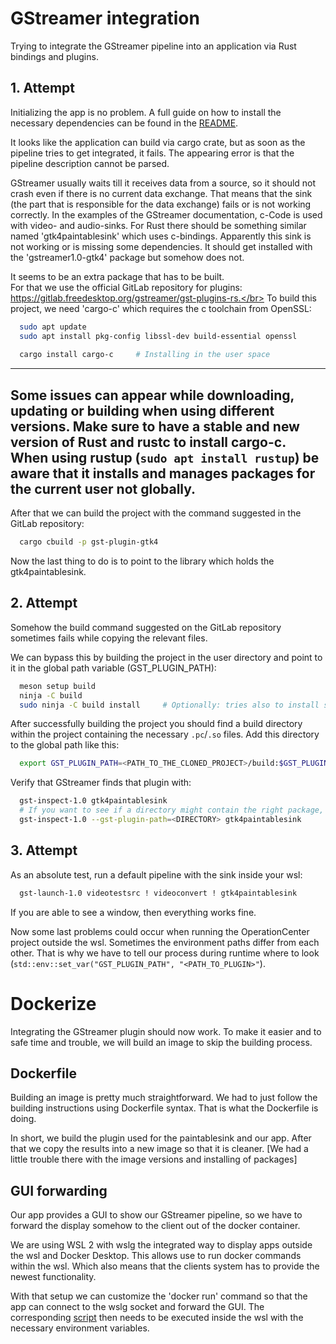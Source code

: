 # GStreamer integration

Trying to integrate the GStreamer pipeline into an application via Rust bindings and plugins.

## 1. Attempt

Initializing the app is no problem. A full guide on how to install the necessary dependencies can be found in the [README](README.md).

It looks like the application can build via cargo crate, but as soon as the pipeline tries to get integrated, it fails.
The appearing error is that the pipeline description cannot be parsed.

GStreamer usually waits till it receives data from a source, so it should not crash even if there is no current data exchange. That means that the sink (the part that is responsible for the data exchange) fails or is not working correctly.
In the examples of the GStreamer documentation, c-Code is used with video- and audio-sinks. For Rust there should be something similar named 'gtk4paintablesink' which uses c-bindings.
Apparently this sink is not working or is missing some dependencies.
It should get installed with the 'gstreamer1.0-gtk4' package but somehow does not.

It seems to be an extra package that has to be built.</br>
For that we use the official GitLab repository for plugins: https://gitlab.freedesktop.org/gstreamer/gst-plugins-rs.</br>
To build this project, we need 'cargo-c' which requires the c toolchain from OpenSSL:
```bash
  sudo apt update
  sudo apt install pkg-config libssl-dev build-essential openssl
  
  cargo install cargo-c     # Installing in the user space
```
---
Some issues can appear while downloading, updating or building when using different versions.
Make sure to have a stable and new version of Rust and rustc to install cargo-c.
When using rustup (`sudo apt install rustup`) be aware that it installs and manages packages for the current user not globally.
---
After that we can build the project with the command suggested in the GitLab repository:
```bash
  cargo cbuild -p gst-plugin-gtk4
```
Now the last thing to do is to point to the library which holds the gtk4paintablesink.

## 2. Attempt

Somehow the build command suggested on the GitLab repository sometimes fails while copying the relevant files.

We can bypass this by building the project in the user directory and point to it in the global path variable (GST_PLUGIN_PATH):
```bash
  meson setup build
  ninja -C build
  sudo ninja -C build install     # Optionally: tries also to install system wide
```
After successfully building the project you should find a build directory within the project containing the necessary `.pc`/`.so` files.
Add this directory to the global path like this:
```bash
  export GST_PLUGIN_PATH=<PATH_TO_THE_CLONED_PROJECT>/build:$GST_PLUGIN_PATH
```
Verify that GStreamer finds that plugin with:
```bash
  gst-inspect-1.0 gtk4paintablesink
  # If you want to see if a directory might contain the right package, pass the directory as an option
  gst-inspect-1.0 --gst-plugin-path=<DIRECTORY> gtk4paintablesink
```

## 3. Attempt

As an absolute test, run a default pipeline with the sink inside your wsl:
```bash
  gst-launch-1.0 videotestsrc ! videoconvert ! gtk4paintablesink
```
If you are able to see a window, then everything works fine.

Now some last problems could occur when running the OperationCenter project outside the wsl.
Sometimes the environment paths differ from each other.
That is why we have to tell our process during runtime where to look (`std::env::set_var("GST_PLUGIN_PATH", "<PATH_TO_PLUGIN>"`).

# Dockerize

Integrating the GStreamer plugin should now work. 
To make it easier and to safe time and trouble, we will build an image to skip the building process.

## Dockerfile

Building an image is pretty much straightforward. We had to just follow the building instructions using Dockerfile syntax.
That is what the Dockerfile is doing. 

In short, we build the plugin used for the paintablesink and our app.
After that we copy the results into a new image so that it is cleaner.
[We had a little trouble there with the image versions and installing of packages]

## GUI forwarding

Our app provides a GUI to show our GStreamer pipeline, so we have to forward the display somehow to the client out of the docker container.

We are using WSL 2 with wslg the integrated way to display apps outside the wsl and Docker Desktop.
This allows use to run docker commands within the wsl. Which also means that the clients system has to provide the newest functionality.

With that setup we can customize the 'docker run' command so that the app can connect to the wslg socket and forward the GUI.
The corresponding [script](run_wslg.sh) then needs to be executed inside the wsl with the necessary environment variables.

